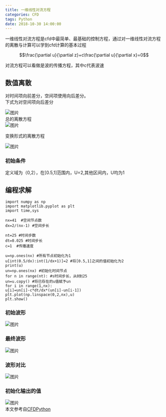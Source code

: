 ```yaml
---
title: 一维线性对流方程
categories: CFD
tags: Python
date: 2018-10-30 14:00:00
---
```

一维线性对流方程是cfd中最简单、最基础的控制方程，通过对一维线性对流方程的离散与计算可以学到cfd计算的基本过程

$$\frac{\partial u}{\partial z}+c\frac{\partial u}{\partial x}=0$$

对流方程可以看做是波的传播方程，其中c代表波速
<!--more-->
## 数值离散
对时间项向前差分，空间项使用向后差分。  
下式为对空间项向后差分  

![图片](https://i.loli.net/2018/10/30/5bd7f1b64340f.jpg)  
总的离散方程  
![图片](https://i.loli.net/2018/10/30/5bd7f1f878733.jpg)  

变换形式的离散方程  

![图片](https://i.loli.net/2018/10/30/5bd7f24644a65.jpg)  

### 初始条件
定义域为（0,2），在[0.5,1]范围内，U=2,其他区间内，U均为1

## 编程求解
```
import numpy as np
import matplotlib.pyplot as plt
import time,sys

nx=41  #空间节点数
dx=2/(nx-1) #空间步长

nt=25 #时间步数
dt=0.025 #时间步长
c=1  #传播速度

u=np.ones(nx) #所有节点初始化为1
u[int(0.5/dx):int(1/dx+1)]=2 #将[0.5,1]之间的值初始化为2
print(u)
un=np.ones(nx) #初始化时间节点
for n in range(nt): #s时间步长，从0到25
un=u.copy() #将已存在的u值赋予un
for i in range(1,nx):
u[i]=un[i]-c*dt/dx*(un[i]-un[i-1])
plt.plot(np.linspace(0,2,nx),u)
plt.show()
```  

### 初始波形  
![图片](https://i.loli.net/2018/10/30/5bd7f064df1e2.jpeg)
### 最终波形
![图片](https://i.loli.net/2018/10/30/5bd7f0d026ae0.jpeg)
### 波形对比
![图片](https://i.loli.net/2018/10/30/5bd7f15f3902d.jpeg)
### 初始化输出的值

![图片](https://i.loli.net/2018/10/30/5bd7f2b6be61a.jpg)  
本文参考自[CFDPython](http://nbviewer.jupyter.org/github/barbagroup/CFDPython/blob/master/lessons/01_Step_1.ipynb)